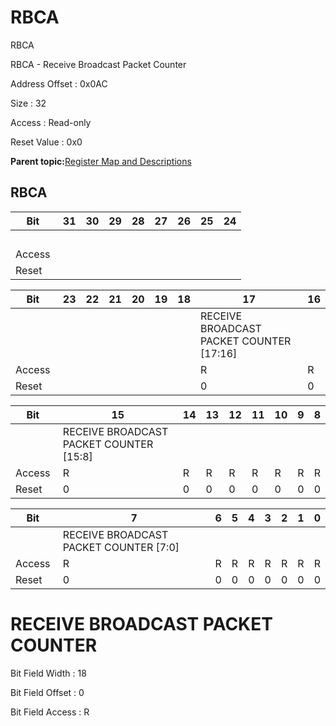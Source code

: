 # RBCA

RBCA

RBCA - Receive Broadcast Packet Counter

Address Offset : 0x0AC

Size : 32

Access : Read-only

Reset Value : 0x0

**Parent topic:**[Register Map and Descriptions](GUID-521EA668-4C02-4A74-927B-B4C8D92B9489.md)

## RBCA

|Bit |31|30|29|28|27|26|25|24|
|----|---|---|---|---|---|---|---|---|
| | | | | | | | | |
|Access | | | | | | | | |
|Reset | | | | | | | | |

|Bit |23|22|21|20|19|18|17|16|
|----|---|---|---|---|---|---|---|---|
| | | | | | | |RECEIVE BROADCAST PACKET COUNTER \[17:16\]|
|Access | | | | | | |R|R|
|Reset | | | | | | |0|0|

|Bit |15|14|13|12|11|10|9|8|
|----|---|---|---|---|---|---|---|---|
| |RECEIVE BROADCAST PACKET COUNTER \[15:8\]|
|Access |R|R|R|R|R|R|R|R|
|Reset |0|0|0|0|0|0|0|0|

|Bit |7|6|5|4|3|2|1|0|
|----|---|---|---|---|---|---|---|---|
| |RECEIVE BROADCAST PACKET COUNTER \[7:0\]|
|Access |R|R|R|R|R|R|R|R|
|Reset |0|0|0|0|0|0|0|0|

# RECEIVE BROADCAST PACKET COUNTER

Bit Field Width : 18

Bit Field Offset : 0

Bit Field Access : R

